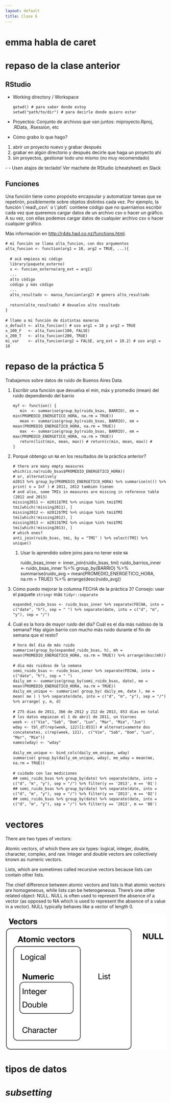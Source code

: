 ```yaml
--- 
layout: default 
title: Clase 6
--- 
```



# emma habla de caret


# repaso de la clase anterior


## RStudio

-   Working directory / Workspace
    
        getwd() # para saber donde estoy
        setwd("path/to/dir") # para decirle donde quiero estar
-   Proyectos: Conjunto de archivos que van juntos: miproyecto.Rproj, .RData, .Rsession, etc
-   Cómo grabo lo que hago?

<ol class="smallfont">
  <li>abrir un proyecto nuevo y grabar después</li>
  <li>grabar en algún directorio y después decirle que haga un proyecto ahí</li>
  <li>sin proyectos, gestionar todo uno mismo (no muy recomendado)</li>
</ol>

<div class="NOTES">
-   <https://support.rstudio.com/hc/en-us/articles/200526207-Using-Projects>
-   Usen atajos de teclado! Ver machete de RStudio (cheatsheet) en Slack

</div>


## Funciones

<div class="NOTES">
Una función tiene como propósito encapsular y automatizar tareas que se repetirón, posiblemente 
sobre objetos distintos cada vez. Por ejemplo, la función \`read\_csv\` o \`plot\` contiene código que no
querríamos escribir cada vez que queremos cargar datos de un archivo csv o hacer un gráfico. A su
vez, con ellas podemos cargar datos de cualquier archivo csv o hacer cualquier gráfico.

Más información en <http://r4ds.had.co.nz/functions.html>.

</div>

    # mi función se llama alta_funcion, con dos argumentos
    alta_funcion <- function(arg1 = 10, arg2 = TRUE, ...){
    
      # acá empieza mi código
      library(paquete_externo)
      x <- funcion_externa(arg_ext = arg1) 
      ...
      alto código
      código y más código
      ...
      alto_resultado <- mansa_funcion(arg2) # genero alto_resultado
    
      return(alto_resultado) # devuelvo alto resultado
    }

    # llamo a mi función de distintas maneras
    x_default <- alta_funcion() # uso arg1 = 10 y arg2 = TRUE
    x_100_F   <- alta_funcion(100, FALSE)
    x_200_T   <- alta_funcion(200, TRUE)
    mi_var    <- alta_funcion(arg2 = FALSE, arg_ext = 10.2) # uso arg1 = 10


# repaso de la práctica 5

Trabajamos sobre datos de ruido de Buenos Aires Data. 

1.  Escribir una función que devuelva el min, máx y promedio (mean) del ruido dependiendo del barrio
    
        myf <- function() {
           min  <- summarise(group_by(ruido_bsas, BARRIO), em = min(PROMEDIO_ENERGETICO_HORA, na.rm = TRUE))
           mean <- summarise(group_by(ruido_bsas, BARRIO), em = mean(PROMEDIO_ENERGETICO_HORA, na.rm = TRUE))
           max  <- summarise(group_by(ruido_bsas, BARRIO), em = max(PROMEDIO_ENERGETICO_HORA, na.rm = TRUE))
           return(list(min, mean, max)) # return(c(min, mean, max)) #
        }

2.  Porqué obtengo un `NA` en los resultados de la práctica anterior?
    
        # there are many empty measures
        which(is.na(ruido_bsas$PROMEDIO_ENERGETICO_HORA))
        # or, alternatively
        m2013 %>% group_by(PROMEDIO_ENERGETICO_HORA) %>% summarise(n()) %>% print( n = Inf ) # 2011, 2012 también tienen
        # and also, some TMIs in measures are missing in reference table (2012 and 2013)
        missing2011 <- m2011$TMI %>% unique %in% tmi$TMI
        tmi[which(!missing2011), ]
        missing2012 <- m2012$TMI %>% unique %in% tmi$TMI
        tmi[which(!missing2012), ]
        missing2013 <- m2013$TMI %>% unique %in% tmi$TMI
        tmi[which(!missing2013), ]
        # which ones? 
        anti_join(ruido_bsas, tmi, by = "TMI" ) %>% select(TMI) %>% unique()
    
    1.  Usar lo aprendido sobre joins para no tener este `NA`
    
        ruido_bsas_inner <- inner_join(ruido_bsas, tmi)
        ruido_barrios_inner <- ruido_bsas_inner %>% group_by(BARRIO) %>% summarise(ruido_avg = mean(PROMEDIO_ENERGETICO_HORA, na.rm = TRUE)) %>% arrange(desc(ruido_avg))
3.  Cómo puedo mejorar la columna FECHA de la práctica 3? Consejo: usar el paquete `stringr` más `tidyr::separate`
    
        expanded_ruido_bsas <- ruido_bsas_inner %>% separate(FECHA, into = c("date", "h"), sep = " ") %>% separate(date, into = c("d", "m", "y"), sep = "/")
4.  Cuál es la hora de mayor ruido del día? Cuál es el dia más ruidoso de la semana? Hay algún barrio
    con mucho más ruido durante el fin de semana que el resto?
    
        # hora del dia de más ruido
        summarise(group_by(expanded_ruido_bsas, h), mh = mean(PROMEDIO_ENERGETICO_HORA, na.rm = TRUE)) %>% arrange(desc(mh))
        
        # dia más ruidoso de la semana  
        semi_ruido_bsas <- ruido_bsas_inner %>% separate(FECHA, into = c("date", "h"), sep = " ") 
        daily_em <- summarise(group_by(semi_ruido_bsas, date), me = mean(PROMEDIO_ENERGETICO_HORA, na.rm = TRUE))
        daily_em_unique <- summarise( group_by( daily_em, date ), me = mean( me ) ) %>% separate(date, into = c("d", "m", "y"), sep = "/") %>% arrange( y, m, d)
        
        # 275 dias de 2011, 366 de 2012 y 212 de 2013, 853 dias en total
        # los datos empiezan el 1 de abril de 2011, un Viernes
        week <- c("Vie", "Sab", "Dom", "Lun", "Mar", "Mie", "Jue")
        wday <- tbl_df(rep(week, 122)[1:853]) # alternativamente dos concatenates, c(rep(week, 121),  c("Vie", "Sab", "Dom", "Lun", "Mar", "Mie"))
        names(wday) <- "wday"
        
        daily_em_unique <- bind_cols(daily_em_unique, wday)
        summarise( group_by(daily_em_unique, wday), me_wday = mean(me, na.rm = TRUE))
        
        # cuidado con las mediciones 
        ## semi_ruido_bsas %>% group_by(date) %>% separate(date, into = c("d", "m", "y"), sep = "/") %>% filter(y == '2013', m == '01') 
        ## semi_ruido_bsas %>% group_by(date) %>% separate(date, into = c("d", "m", "y"), sep = "/") %>% filter(y == '2013', m == '02') 
        ## semi_ruido_bsas %>% group_by(date) %>% separate(date, into = c("d", "m", "y"), sep = "/") %>% filter(y == '2013', m == '08')


# vectores

There are two types of vectors:

Atomic vectors, of which there are six types: logical, integer, double, character, complex, and raw. Integer and double vectors are collectively known as numeric vectors.

Lists, which are sometimes called recursive vectors because lists can contain other lists.

The chief difference between atomic vectors and lists is that atomic vectors are homogeneous, while
lists can be heterogeneous. There’s one other related object: NULL. NULL is often used to represent
the absence of a vector (as opposed to NA which is used to represent the absence of a value in a
vector). NULL typically behaves like a vector of length 0. 

<div class="html">
<img src="figs/data-structures-overview.png">

</div>


# tipos de datos


# *subsetting*

